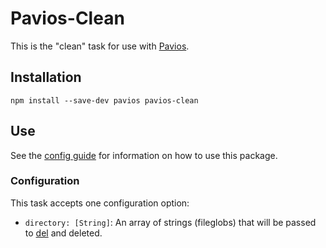 # Pavios-Clean

This is the "clean" task for use with [Pavios](https://npmjs.org/package/pavios).

## Installation

```
npm install --save-dev pavios pavios-clean
```

## Use

See the [config guide](https://github.com/rioc0719/pavios#config-guide) for information on how to use this package.

### Configuration

This task accepts one configuration option:

- `directory: [String]`: An array of strings (fileglobs) that will be passed to [del](https://npmjs.org/package/del) and deleted.
